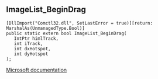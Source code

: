 ## ImageList_BeginDrag

```
[DllImport("Comctl32.dll", SetLastError = true)][return: MarshalAs(UnmanagedType.Bool)]
public static extern bool ImageList_BeginDrag(
   IntPtr himlTrack,
   int iTrack,
   int dxHotspot,
   int dyHotspot
);
```

[Microsoft documentation](https://docs.microsoft.com/en-us/windows/win32/api/commctrl/nf-commctrl-imagelist_begindrag)
